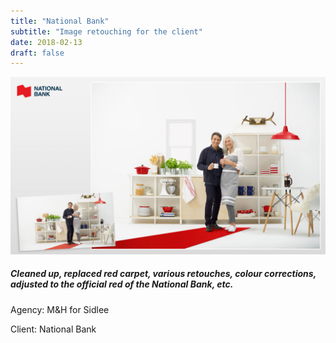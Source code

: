 ```yaml
---
title: "National Bank"
subtitle: "Image retouching for the client"
date: 2018-02-13
draft: false
---
```


![image1](advertising_image_editing-NB.jpg)

##### Cleaned up, replaced red carpet, various retouches, colour corrections, adjusted to the official red of the National Bank, etc.

Agency: M&H for Sidlee

Client: National Bank